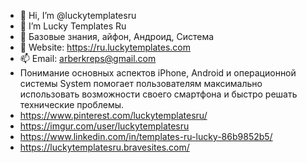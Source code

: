 - 👋 Hi, I’m @luckytemplatesru
- 👀 I’m Lucky Templates Ru
- 🌱 Базовые знания, айфон, Андроид, Система
- 💞️ Website: https://ru.luckytemplates.com
- 📫 Email: arberkreps@gmail.com
- Понимание основных аспектов iPhone, Android и операционной системы System помогает пользователям максимально использовать возможности своего смартфона и быстро решать технические проблемы.
- https://www.pinterest.com/luckytemplatesru/
- https://imgur.com/user/luckytemplatesru
- https://www.linkedin.com/in/templates-ru-lucky-86b9852b5/
- https://luckytemplatesru.bravesites.com/
<!---
luckytemplatesru/luckytemplatesru is a ✨ special ✨ repository because its `README.md` (this file) appears on your GitHub profile.
You can click the Preview link to take a look at your changes.
--->
